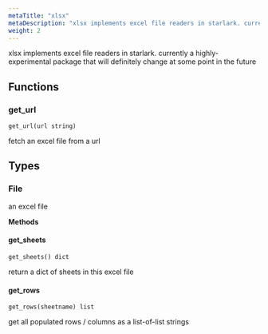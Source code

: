 ```yaml
---
metaTitle: "xlsx"
metaDescription: "xlsx implements excel file readers in starlark. currently a highly-experimental package that will definitely change at some point in the future"
weight: 2
---
```


xlsx implements excel file readers in starlark. currently a highly-experimental package that will definitely change at some point in the future

## Functions



### get_url

```
get_url(url string)
```

fetch an excel file from a url



## Types

### File

an excel file

**Methods**

#### get_sheets

```
get_sheets() dict
```

return a dict of sheets in this excel file


#### get_rows

```
get_rows(sheetname) list
```

get all populated rows / columns as a list-of-list strings


